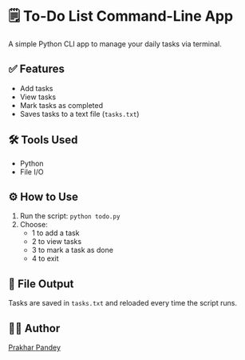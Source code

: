 # 🗒️ To-Do List Command-Line App

A simple Python CLI app to manage your daily tasks via terminal.

## ✅ Features
- Add tasks
- View tasks
- Mark tasks as completed
- Saves tasks to a text file (`tasks.txt`)

## 🛠 Tools Used
- Python
- File I/O

## ⚙️ How to Use
1. Run the script: `python todo.py`
2. Choose:
   - 1 to add a task
   - 2 to view tasks
   - 3 to mark a task as done
   - 4 to exit

## 📁 File Output
Tasks are saved in `tasks.txt` and reloaded every time the script runs.

## 🧑‍💻 Author
[Prakhar Pandey](https://github.com/prakhar672)

